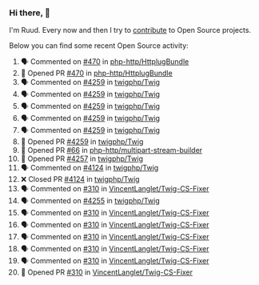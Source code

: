 ### Hi there, 👋

I'm Ruud. Every now and then I try to [contribute](https://github.com/pulls?q=+is%3Apr+author%3Aruudk+archived%3Afalse+is%3Apublic+) to Open Source projects.

Below you can find some recent Open Source activity:

<!--START_SECTION:activity-->
1. 🗣 Commented on [#470](https://github.com/php-http/HttplugBundle/pull/470#issuecomment-2327116248) in [php-http/HttplugBundle](https://github.com/php-http/HttplugBundle)
2. 💪 Opened PR [#470](https://github.com/php-http/HttplugBundle/pull/470) in [php-http/HttplugBundle](https://github.com/php-http/HttplugBundle)
3. 🗣 Commented on [#4259](https://github.com/twigphp/Twig/pull/4259#issuecomment-2325850136) in [twigphp/Twig](https://github.com/twigphp/Twig)
4. 🗣 Commented on [#4259](https://github.com/twigphp/Twig/pull/4259#issuecomment-2325826011) in [twigphp/Twig](https://github.com/twigphp/Twig)
5. 🗣 Commented on [#4259](https://github.com/twigphp/Twig/pull/4259#issuecomment-2325821580) in [twigphp/Twig](https://github.com/twigphp/Twig)
6. 🗣 Commented on [#4259](https://github.com/twigphp/Twig/pull/4259#issuecomment-2325811615) in [twigphp/Twig](https://github.com/twigphp/Twig)
7. 🗣 Commented on [#4259](https://github.com/twigphp/Twig/pull/4259#issuecomment-2325809552) in [twigphp/Twig](https://github.com/twigphp/Twig)
8. 💪 Opened PR [#4259](https://github.com/twigphp/Twig/pull/4259) in [twigphp/Twig](https://github.com/twigphp/Twig)
9. 💪 Opened PR [#66](https://github.com/php-http/multipart-stream-builder/pull/66) in [php-http/multipart-stream-builder](https://github.com/php-http/multipart-stream-builder)
10. 💪 Opened PR [#4257](https://github.com/twigphp/Twig/pull/4257) in [twigphp/Twig](https://github.com/twigphp/Twig)
11. 🗣 Commented on [#4124](https://github.com/twigphp/Twig/pull/4124#issuecomment-2321077085) in [twigphp/Twig](https://github.com/twigphp/Twig)
12. ❌ Closed PR [#4124](https://github.com/twigphp/Twig/pull/4124) in [twigphp/Twig](https://github.com/twigphp/Twig)
13. 🗣 Commented on [#310](https://github.com/VincentLanglet/Twig-CS-Fixer/pull/310#issuecomment-2320920014) in [VincentLanglet/Twig-CS-Fixer](https://github.com/VincentLanglet/Twig-CS-Fixer)
14. 🗣 Commented on [#4255](https://github.com/twigphp/Twig/pull/4255#issuecomment-2320887069) in [twigphp/Twig](https://github.com/twigphp/Twig)
15. 🗣 Commented on [#310](https://github.com/VincentLanglet/Twig-CS-Fixer/pull/310#issuecomment-2320886420) in [VincentLanglet/Twig-CS-Fixer](https://github.com/VincentLanglet/Twig-CS-Fixer)
16. 🗣 Commented on [#310](https://github.com/VincentLanglet/Twig-CS-Fixer/pull/310#issuecomment-2320834595) in [VincentLanglet/Twig-CS-Fixer](https://github.com/VincentLanglet/Twig-CS-Fixer)
17. 🗣 Commented on [#310](https://github.com/VincentLanglet/Twig-CS-Fixer/pull/310#issuecomment-2320769827) in [VincentLanglet/Twig-CS-Fixer](https://github.com/VincentLanglet/Twig-CS-Fixer)
18. 🗣 Commented on [#310](https://github.com/VincentLanglet/Twig-CS-Fixer/pull/310#issuecomment-2320741411) in [VincentLanglet/Twig-CS-Fixer](https://github.com/VincentLanglet/Twig-CS-Fixer)
19. 🗣 Commented on [#310](https://github.com/VincentLanglet/Twig-CS-Fixer/pull/310#issuecomment-2320729340) in [VincentLanglet/Twig-CS-Fixer](https://github.com/VincentLanglet/Twig-CS-Fixer)
20. 💪 Opened PR [#310](https://github.com/VincentLanglet/Twig-CS-Fixer/pull/310) in [VincentLanglet/Twig-CS-Fixer](https://github.com/VincentLanglet/Twig-CS-Fixer)
<!--END_SECTION:activity-->
